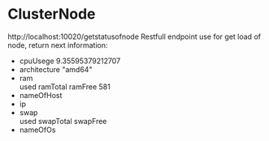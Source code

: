 # ClusterNode 
http://localhost:10020/getstatusofnode
Restfull endpoint use for get load of node, return next information:
- cpuUsege	9.35595379212707
- architecture	"amd64"
- ram	
    used
    ramTotal
    ramFree	581
- nameOfHost
- ip	
- swap	
    used
    swapTotal
    swapFree
- nameOfOs
